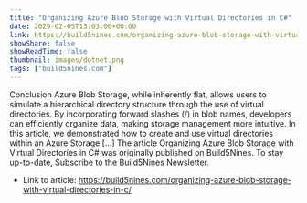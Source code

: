 ```yaml
---
title: "Organizing Azure Blob Storage with Virtual Directories in C#"
date: 2025-02-05T13:03:00+00:00
link: https://build5nines.com/organizing-azure-blob-storage-with-virtual-directories-in-c/
showShare: false
showReadTime: false
thumbnail: images/dotnet.png
tags: ["build5nines.com"]
---
```

Conclusion Azure Blob Storage, while inherently flat, allows users to simulate a hierarchical directory structure through the use of virtual directories. By incorporating forward slashes (/) in blob names, developers can efficiently organize data, making storage management more intuitive. In this article, we demonstrated how to create and use virtual directories within an Azure Storage […]
The article Organizing Azure Blob Storage with Virtual Directories in C# was originally published on Build5Nines. To stay up-to-date, Subscribe to the Build5Nines Newsletter.

- Link to article: https://build5nines.com/organizing-azure-blob-storage-with-virtual-directories-in-c/